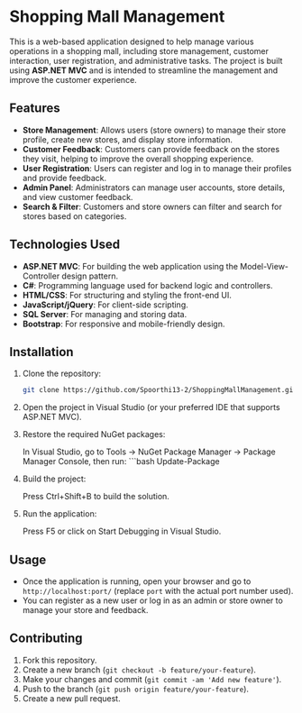 # Shopping Mall Management

This is a web-based application designed to help manage various operations in a shopping mall, including store management, customer interaction, user registration, and administrative tasks. The project is built using **ASP.NET MVC** and is intended to streamline the management and improve the customer experience.

## Features

- **Store Management**: Allows users (store owners) to manage their store profile, create new stores, and display store information.
- **Customer Feedback**: Customers can provide feedback on the stores they visit, helping to improve the overall shopping experience.
- **User Registration**: Users can register and log in to manage their profiles and provide feedback.
- **Admin Panel**: Administrators can manage user accounts, store details, and view customer feedback.
- **Search & Filter**: Customers and store owners can filter and search for stores based on categories.

## Technologies Used

- **ASP.NET MVC**: For building the web application using the Model-View-Controller design pattern.
- **C#**: Programming language used for backend logic and controllers.
- **HTML/CSS**: For structuring and styling the front-end UI.
- **JavaScript/jQuery**: For client-side scripting.
- **SQL Server**: For managing and storing data.
- **Bootstrap**: For responsive and mobile-friendly design.

## Installation

1. Clone the repository:
   ```bash
   git clone https://github.com/Spoorthi13-2/ShoppingMallManagement.git
2. Open the project in Visual Studio (or your preferred IDE that supports ASP.NET MVC).

3. Restore the required NuGet packages:

     In Visual Studio, go to Tools -> NuGet Package Manager -> Package Manager Console, then run: 
       ```bash Update-Package

5. Build the project:

    Press Ctrl+Shift+B to build the solution.

6. Run the application:

    Press F5 or click on Start Debugging in Visual Studio.

## Usage

- Once the application is running, open your browser and go to `http://localhost:port/` (replace `port` with the actual port number used).
- You can register as a new user or log in as an admin or store owner to manage your store and feedback.

## Contributing

1. Fork this repository.
2. Create a new branch (`git checkout -b feature/your-feature`).
3. Make your changes and commit (`git commit -am 'Add new feature'`).
4. Push to the branch (`git push origin feature/your-feature`).
5. Create a new pull request.

